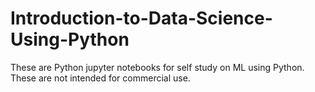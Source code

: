 # Introduction-to-Data-Science-Using-Python

These are Python jupyter notebooks for self study on ML using Python. These are not intended for commercial use. 
